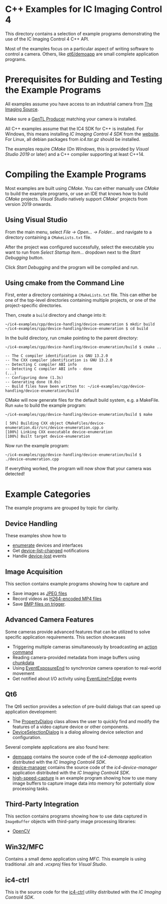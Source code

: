 # C++ Examples for IC Imaging Control 4

This directory contains a selection of example programs demonstrating the use of the IC Imaging Control 4 C++ API.

Most of the examples focus on a particular aspect of writing software to control a camera. Others, like [qt6/demoapp](qt6/demoapp) are small complete application programs.

# Prerequisites for Bulding and Testing the Example Programs

All examples assume you have access to an industrial camera from [The Imaging Source](www.theimagingsource.com).

Make sure a [GenTL Producer](https://www.theimagingsource.com/en-us/support/download/) matching your camera is installed.

All C++ examples assume that the IC4 SDK for C++ is installed. For Windows, this means installing *IC Imaging Control 4 SDK* from the [website](https://www.theimagingsource.com/en-us/support/download/). For Linux, all debian packages from *ic4.tar.gz* should be installed.

The examples require *CMake* (On *Windows*, this is provided by *Visual Studio 2019* or later) and a C++ compiler supporting at least C++14.

# Compiling the Example Programs

Most examples are built using *CMake*. You can either manually use *CMake* to build the example programs, or use an IDE that knows how to build *CMake* projects.
*Visual Studio* natively support *CMake*' projects from version 2019 onwards.

## Using Visual Studio

From the main menu, select *File -> Open... -> Folder...* and navigate to a directory containing a `CMakeLists.txt` file.

After the project was configured successfully, select the executable you want to run from *Select Startup Item...* dropdown next to the *Start Debugging* button.

Click *Start Debugging* and the program will be compiled and run.

## Using cmake from the Command Line

First, enter a directory containing a `CMakeLists.txt` file. 
This can either be one of the top-level directories 
containing multiple projects, or one of the project-specific 
directories.

Then, create a `build` directory and change into it:

```
~/ic4-examples/cpp/device-handling/device-enumeration $ mkdir build
~/ic4-examples/cpp/device-handling/device-enumeration $ cd build
```

In the build directory, run cmake pointing to the parent directory:

```
~/ic4-examples/cpp/device-handling/device-enumeration/build $ cmake ..

-- The C compiler identification is GNU 13.2.0
-- The CXX compiler identification is GNU 13.2.0
-- Detecting C compiler ABI info
-- Detecting C compiler ABI info - done
(...)
-- Configuring done (1.3s)
-- Generating done (0.0s)
-- Build files have been written to: ~/ic4-examples/cpp/device-handling/device-enumeration/build
```

CMake will now generate files for the default build system, e.g. a MakeFile. Run `make` to build the example program:

```
~/ic4-examples/cpp/device-handling/device-enumeration/build $ make

[ 50%] Building CXX object CMakeFiles/device-enumeration.dir/src/device-enumeration.cpp.o
[100%] Linking CXX executable device-enumeration
[100%] Built target device-enumeration
```

Now run the example program:

```
~/ic4-examples/cpp/device-handling/device-enumeration/build $ ./device-enumeration.cpp
```

If everything worked, the program will now show that your camera was detected!


# Example Categories

The example programs are grouped by topic for clarity.

## Device Handling

These examples show how to
- [enumerate](cpp/device-handling/device-enumeration) devices and interfaces
- Get [device-list-changed](cpp/device-handling/device-list-changed/) notifications
- Handle [device-lost](cpp/device-handling/device-lost) events

## Image Acquisition

This section contains example programs showing how to capture and
- Save images as [JPEG files](cpp/image-acquisition/save-jpeg-file)
- Record videos as [H264-encoded MP4 files](cpp/image-acquisition/record-mp4-h264) 
- Save [BMP files on trigger](cpp/image-acquisition/save-bmp-on-trigger).

## Advanced Camera Features

Some cameras provide advanced features that can be utilized to solve specific application requirements. This section showcases
- Triggering multiple cameras simultaneously by broadcasting an [action command](cpp/advanced-camera-features/action-command-broadcast-trigger)
- Reading camera-provided metadata from image buffers using [chunkdata](cpp/advanced-camera-features/connect-chunkdata)
- Using [EventExposureEnd](cpp/advanced-camera-features/event-exposure-end) to synchronize camera operation to real-world movement
- Get notified about I/O activity using [EventLine1*Edge](cpp/advanced-camera-features/event-line1-edge) events

## Qt6

The Qt6 section provides a selection of pre-build dialogs that can speed up application development:

- The [PropertyDialog](cpp/qt6/common/qt6-dialogs/PropertyDialog.h) class allows the user to quickly find and modify the features of a video capture device or other components.
- [DeviceSelectionDialog](cpp/qt6/common/qt6-dialogs/DeviceSelectionDialog.h) is a dialog allowing device selection and configuration.

Several complete applications are also found here:

- [demoapp](cpp/qt6/demoapp) contains the source code of the *ic4-demoapp* application distributed with the *IC Imaging Control4 SDK*.
- [device-manager](cpp/qt6/device-manager) contains the source code of the *ic4-device-manager* application distributed with the *IC Imaging Control4 SDK*.
- [high-speed-capture](cpp/qt6/high-speed-capture) is an example program showing how to use many image buffers to capture image data into memory for potentially slow processing tasks.

## Third-Party Integration

This section contains programs showing how to use data captured in `ImageBuffer` objects with third-party image processing libraries:

- [OpenCV](cpp/thirdparty-integration/imagebuffer-opencv-snap)

## Win32/MFC

Contains a small demo application using *MFC*. This example is using traditional *.sln* and *.vcxproj* files for *Visual Studio*.

## ic4-ctrl

This is the source code for the [ic4-ctrl](cpp/ic4-ctrl) utility distributed with the *IC Imaging Control4 SDK*.
